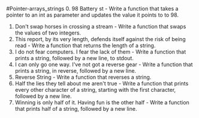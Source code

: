 #Pointer-arrays_strings
0. 98 Battery st - Write a function that takes a pointer to an int as parameter and updates the value it points to to 98.
1. Don't swap horses in crossing a stream - Write a function that swaps the values of two integers.
2. This report, by its very length, defends itself against the risk of being read - Write a function that returns the length of a string.
3. I do not fear computers. I fear the lack of them - Write a function that prints a string, followed by a new line, to stdout.
4.  I can only go one way. I've not got a reverse gear - Write a function that prints a string, in reverse, followed by a new line.
5. Reverse String - Write a function that reverses a string.
6. Half the lies they tell about me aren't true - Write a function that prints every other character of a string, starting with the first character, followed by a new line.
7. Winning is only half of it. Having fun is the other half - Write a function that prints half of a string, followed by a new line.
